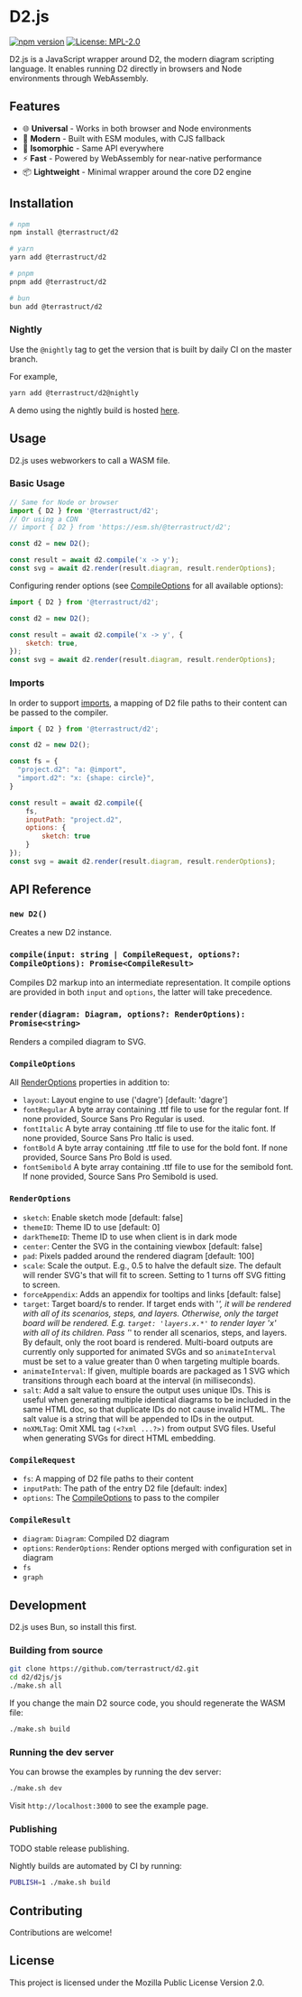 # D2.js

[![npm version](https://badge.fury.io/js/%40terrastruct%2Fd2.svg)](https://www.npmjs.com/package/@terrastruct/d2)
[![License: MPL-2.0](https://img.shields.io/badge/License-MPL_2.0-brightgreen.svg)](https://mozilla.org/MPL/2.0/)

D2.js is a JavaScript wrapper around D2, the modern diagram scripting language. It enables running D2 directly in browsers and Node environments through WebAssembly.

## Features

- 🌐 **Universal** - Works in both browser and Node environments
- 🚀 **Modern** - Built with ESM modules, with CJS fallback
- 🔄 **Isomorphic** - Same API everywhere
- ⚡ **Fast** - Powered by WebAssembly for near-native performance
- 📦 **Lightweight** - Minimal wrapper around the core D2 engine

## Installation

```bash
# npm
npm install @terrastruct/d2

# yarn
yarn add @terrastruct/d2

# pnpm
pnpm add @terrastruct/d2

# bun
bun add @terrastruct/d2
```

### Nightly

Use the `@nightly` tag to get the version that is built by daily CI on the master branch.

For example,

```bash
yarn add @terrastruct/d2@nightly
```

A demo using the nightly build is hosted [here](https://alixander-d2js.web.val.run/).

## Usage

D2.js uses webworkers to call a WASM file.

### Basic Usage

```javascript
// Same for Node or browser
import { D2 } from '@terrastruct/d2';
// Or using a CDN
// import { D2 } from 'https://esm.sh/@terrastruct/d2';

const d2 = new D2();

const result = await d2.compile('x -> y');
const svg = await d2.render(result.diagram, result.renderOptions);
```

Configuring render options (see [CompileOptions](#compileoptions) for all available options):

```javascript
import { D2 } from '@terrastruct/d2';

const d2 = new D2();

const result = await d2.compile('x -> y', {
    sketch: true,
});
const svg = await d2.render(result.diagram, result.renderOptions);
```

### Imports

In order to support [imports](https://d2lang.com/tour/imports), a mapping of D2 file paths to their content can be passed to the compiler.

```javascript
import { D2 } from '@terrastruct/d2';

const d2 = new D2();

const fs = {
  "project.d2": "a: @import",
  "import.d2": "x: {shape: circle}",
}

const result = await d2.compile({
    fs,
    inputPath: "project.d2",
    options: {
        sketch: true
    }
});
const svg = await d2.render(result.diagram, result.renderOptions);
```

## API Reference

### `new D2()`

Creates a new D2 instance.

### `compile(input: string | CompileRequest, options?: CompileOptions): Promise<CompileResult>`

Compiles D2 markup into an intermediate representation. It compile options are provided in both `input` and `options`, the latter will take precedence.

### `render(diagram: Diagram, options?: RenderOptions): Promise<string>`

Renders a compiled diagram to SVG.

### `CompileOptions`

All [RenderOptions](#renderoptions) properties in addition to:

- `layout`: Layout engine to use ('dagre') [default: 'dagre']
- `fontRegular` A byte array containing .ttf file to use for the regular font. If none provided, Source Sans Pro Regular is used.
- `fontItalic` A byte array containing .ttf file to use for the italic font. If none provided, Source Sans Pro Italic is used.
- `fontBold` A byte array containing .ttf file to use for the bold font. If none provided, Source Sans Pro Bold is used.
- `fontSemibold` A byte array containing .ttf file to use for the semibold font. If none provided, Source Sans Pro Semibold is used.

### `RenderOptions`

- `sketch`: Enable sketch mode [default: false]
- `themeID`: Theme ID to use [default: 0]
- `darkThemeID`: Theme ID to use when client is in dark mode
- `center`: Center the SVG in the containing viewbox [default: false]
- `pad`: Pixels padded around the rendered diagram [default: 100]
- `scale`: Scale the output. E.g., 0.5 to halve the default size. The default will render SVG's that will fit to screen. Setting to 1 turns off SVG fitting to screen.
- `forceAppendix`: Adds an appendix for tooltips and links [default: false]
- `target`: Target board/s to render. If target ends with '*', it will be rendered with all of its scenarios, steps, and layers. Otherwise, only the target board will be rendered. E.g. `target: 'layers.x.*'` to render layer 'x' with all of its children. Pass '*' to render all scenarios, steps, and layers. By default, only the root board is rendered. Multi-board outputs are currently only supported for animated SVGs and so `animateInterval` must be set to a value greater than 0 when targeting multiple boards.
- `animateInterval`: If given, multiple boards are packaged as 1 SVG which transitions through each board at the interval (in milliseconds).
- `salt`: Add a salt value to ensure the output uses unique IDs. This is useful when generating multiple identical diagrams to be included in the same HTML doc, so that duplicate IDs do not cause invalid HTML. The salt value is a string that will be appended to IDs in the output.
- `noXMLTag`: Omit XML tag `(<?xml ...?>)` from output SVG files. Useful when generating SVGs for direct HTML embedding.

### `CompileRequest`

- `fs`: A mapping of D2 file paths to their content
- `inputPath`: The path of the entry D2 file [default: index]
- `options`: The [CompileOptions](#compileoptions) to pass to the compiler

### `CompileResult`

- `diagram`: `Diagram`: Compiled D2 diagram
- `options`: `RenderOptions`: Render options merged with configuration set in diagram
- `fs`
- `graph`

## Development

D2.js uses Bun, so install this first.

### Building from source

```bash
git clone https://github.com/terrastruct/d2.git
cd d2/d2js/js
./make.sh all
```

If you change the main D2 source code, you should regenerate the WASM file:
```bash
./make.sh build
```

### Running the dev server

You can browse the examples by running the dev server:

```bash
./make.sh dev
```

Visit `http://localhost:3000` to see the example page.

### Publishing

TODO stable release publishing.

Nightly builds are automated by CI by running:

```bash
PUBLISH=1 ./make.sh build
```

## Contributing

Contributions are welcome!

## License

This project is licensed under the Mozilla Public License Version 2.0.
